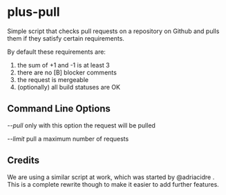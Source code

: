 plus-pull
=========
Simple script that checks pull requests on a repository on Github and pulls 
them if they satisfy certain requirements. 

By default these requirements are:

1. the sum of +1 and -1 is at least 3
2. there are no [B] blocker comments
3. the request is mergeable
4. (optionally) all build statuses are OK

Command Line Options
--------------------
*--pull* only with this option the request will be pulled

*--limit <number>* pull a maximum number of requests


Credits
-------
We are using a similar script at work, which was started by @adriacidre .
This is a complete rewrite though to make it easier to add further features.
